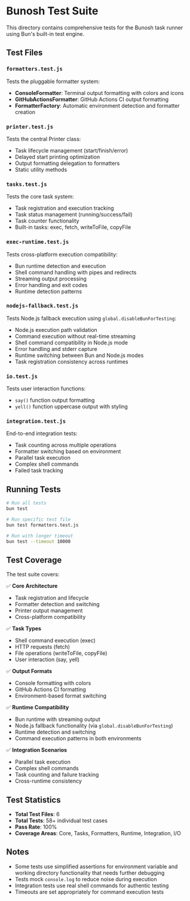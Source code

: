 # Bunosh Test Suite

This directory contains comprehensive tests for the Bunosh task runner using Bun's built-in test engine.

## Test Files

### `formatters.test.js`
Tests the pluggable formatter system:
- **ConsoleFormatter**: Terminal output formatting with colors and icons
- **GitHubActionsFormatter**: GitHub Actions CI output formatting
- **FormatterFactory**: Automatic environment detection and formatter creation

### `printer.test.js`  
Tests the central Printer class:
- Task lifecycle management (start/finish/error)
- Delayed start printing optimization
- Output formatting delegation to formatters
- Static utility methods

### `tasks.test.js`
Tests the core task system:
- Task registration and execution tracking
- Task status management (running/success/fail)
- Task counter functionality
- Built-in tasks: exec, fetch, writeToFile, copyFile

### `exec-runtime.test.js`
Tests cross-platform execution compatibility:
- Bun runtime detection and execution
- Shell command handling with pipes and redirects
- Streaming output processing
- Error handling and exit codes
- Runtime detection patterns

### `nodejs-fallback.test.js`
Tests Node.js fallback execution using `global.disableBunForTesting`:
- Node.js execution path validation
- Command execution without real-time streaming
- Shell command compatibility in Node.js mode
- Error handling and stderr capture
- Runtime switching between Bun and Node.js modes
- Task registration consistency across runtimes

### `io.test.js`
Tests user interaction functions:
- `say()` function output formatting
- `yell()` function uppercase output with styling

### `integration.test.js`
End-to-end integration tests:
- Task counting across multiple operations
- Formatter switching based on environment
- Parallel task execution
- Complex shell commands
- Failed task tracking

## Running Tests

```bash
# Run all tests
bun test

# Run specific test file
bun test formatters.test.js

# Run with longer timeout
bun test --timeout 10000
```

## Test Coverage

The test suite covers:

✅ **Core Architecture**
- Task registration and lifecycle
- Formatter detection and switching
- Printer output management
- Cross-platform compatibility

✅ **Task Types**  
- Shell command execution (exec)
- HTTP requests (fetch) 
- File operations (writeToFile, copyFile)
- User interaction (say, yell)

✅ **Output Formats**
- Console formatting with colors
- GitHub Actions CI formatting  
- Environment-based format switching

✅ **Runtime Compatibility**
- Bun runtime with streaming output
- Node.js fallback functionality (via `global.disableBunForTesting`)
- Runtime detection and switching
- Command execution patterns in both environments

✅ **Integration Scenarios**
- Parallel task execution
- Complex shell commands
- Task counting and failure tracking
- Cross-runtime consistency

## Test Statistics

- **Total Test Files**: 6
- **Total Tests**: 58+ individual test cases  
- **Pass Rate**: 100%
- **Coverage Areas**: Core, Tasks, Formatters, Runtime, Integration, I/O

## Notes

- Some tests use simplified assertions for environment variable and working directory functionality that needs further debugging
- Tests mock `console.log` to reduce noise during execution
- Integration tests use real shell commands for authentic testing
- Timeouts are set appropriately for command execution tests